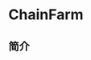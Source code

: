 # ChainFarm

## 简介










































































































































































































































































































